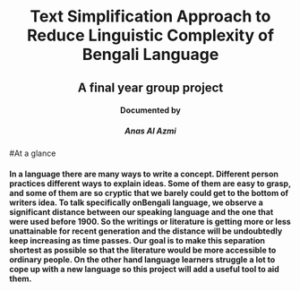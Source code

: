 <h1 align="center"> Text Simplification Approach to Reduce Linguistic Complexity of Bengali Language </h1>
<h2 align = "center" >A final year group project </h2> 
<h4 align = "center">Documented by <br/> <h5 align = "center">Anas Al Azmi</h5> </h4>
#At a glance
<h4> In a language there are many ways to write a concept. Different person practices different ways to explain ideas. Some of them are easy to grasp, and some of them are so cryptic that we barely could get to the bottom of writers idea. To talk specifically onBengali language, we observe a significant distance between our speaking language and the one that were used before 1900. So the writings or literature is getting more or less unattainable for recent generation and the distance will be undoubtedly keep increasing as time passes. Our goal is to make this separation shortest as possible so that the literature would be more accessible to ordinary people. On the other hand language learners struggle a lot to cope up with a new language so this project will add a useful tool to aid them. <h4/>

